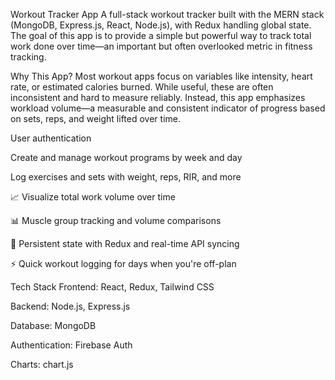 Workout Tracker App 
A full-stack workout tracker built with the MERN stack (MongoDB, Express.js, React, Node.js), with Redux handling global state. The goal of this app is to provide a simple but powerful way to track total work done over time—an important but often overlooked metric in fitness tracking.

 Why This App?
Most workout apps focus on variables like intensity, heart rate, or estimated calories burned. While useful, these are often inconsistent and hard to measure reliably. Instead, this app emphasizes workload volume—a measurable and consistent indicator of progress based on sets, reps, and weight lifted over time.


 User authentication

 Create and manage workout programs by week and day

 Log exercises and sets with weight, reps, RIR, and more

📈 Visualize total work volume over time

📊 Muscle group tracking and volume comparisons

💾 Persistent state with Redux and real-time API syncing

⚡ Quick workout logging for days when you're off-plan

 Tech Stack
Frontend: React, Redux, Tailwind CSS

Backend: Node.js, Express.js

Database: MongoDB

Authentication: Firebase Auth

Charts: chart.js

